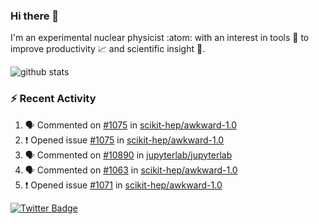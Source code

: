 ### Hi there 👋 

I'm an experimental nuclear physicist :atom: with an interest in tools :wrench: to improve productivity :chart_with_upwards_trend: and scientific insight :telescope:.

![github stats](https://github-readme-stats.vercel.app/api?username=agoose77&show_icons=true&hide_rank=true&hide_title=true&bg_color=30,e76445,904e95&text_color=efe3ec&icon_color=efe3ec)
<!--
**agoose77/agoose77** is a ✨ _special_ ✨ repository because its `README.md` (this file) appears on your GitHub profile.

Here are some ideas to get you started:

- 🔭 I’m currently working on ...
- 🌱 I’m currently learning ...
- 👯 I’m looking to collaborate on ...
- 🤔 I’m looking for help with ...
- 💬 Ask me about ...
- 📫 How to reach me: ...
- 😄 Pronouns: ...
- ⚡ Fun fact: ...
-->

### :zap: Recent Activity
<!--START_SECTION:activity-->
1. 🗣 Commented on [#1075](https://github.com/scikit-hep/awkward-1.0/issues/1075) in [scikit-hep/awkward-1.0](https://github.com/scikit-hep/awkward-1.0)
2. ❗️ Opened issue [#1075](https://github.com/scikit-hep/awkward-1.0/issues/1075) in [scikit-hep/awkward-1.0](https://github.com/scikit-hep/awkward-1.0)
3. 🗣 Commented on [#10890](https://github.com/jupyterlab/jupyterlab/issues/10890) in [jupyterlab/jupyterlab](https://github.com/jupyterlab/jupyterlab)
4. 🗣 Commented on [#1063](https://github.com/scikit-hep/awkward-1.0/issues/1063) in [scikit-hep/awkward-1.0](https://github.com/scikit-hep/awkward-1.0)
5. ❗️ Opened issue [#1071](https://github.com/scikit-hep/awkward-1.0/issues/1071) in [scikit-hep/awkward-1.0](https://github.com/scikit-hep/awkward-1.0)
<!--END_SECTION:activity-->


[![Twitter Badge](https://img.shields.io/twitter/follow/agoose77?style=flat-square&logo=Twitter&logoColor=white&color=cornflowerblue)](https://twitter.com/agoose77)
